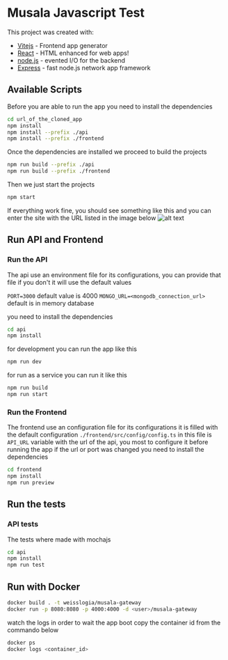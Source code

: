 # Musala Javascript Test
This project was created with:
- [Vitejs] - Frontend app generator
- [React] - HTML enhanced for web apps!
- [node.js] - evented I/O for the backend
- [Express] - fast node.js network app framework

## Available Scripts
Before you are able to run the app you need to install the dependencies
```sh
cd url_of_the_cloned_app
npm install
npm install --prefix ./api
npm install --prefix ./frontend
```
Once the dependencies are installed we proceed to build the projects
```sh
npm run build --prefix ./api
npm run build --prefix ./frontend
```
Then we just start the projects
```sh
npm start
```
If everything work fine, you should see something like this and you can enter the site with the URL listed in the image below
![alt text](https://res.cloudinary.com/dlhwybwvv/image/upload/v1681195252/Screenshot_20230411_024042_nqk7fs.png)

## Run API and Frontend 
### Run the API
The api use an environment file for its configurations, you can provide that file if you don't it will use the default values 

`PORT=3000` default value is 4000
`MONGO_URL=<mongodb_connection_url>` default is in memory database

you need to install the dependencies

```sh
cd api
npm install
```

for development you can run the app like this
```sh
npm run dev
```
for run as a service you can run it like this
```sh
npm run build
npm run start
```
### Run the Frontend
The frontend use an configuration file for its configurations it is filled with the default configuration `./frontend/src/config/config.ts` in this file is `API_URL` variable with the url of the api, you most to configure it before running the app if the url or port was changed
you need to install the dependencies

```sh
cd frontend
npm install
npm run preview
```
## Run the tests
### API tests
The tests where made with mochajs
```sh
cd api
npm install
npm run test
```
## Run with Docker

```sh
docker build . -t weisslogia/musala-gateway
docker run -p 8080:8080 -p 4000:4000 -d <user>/musala-gateway
```
watch the logs in order to wait the app boot
copy the container id from the commando below
```sh
docker ps
docker logs <container_id>
```
   [express]: <http://expressjs.com>
   [React]: <https://react.dev/>
   [node.js]: <http://nodejs.org>
   [vitejs]: <https://vitejs.dev/>
